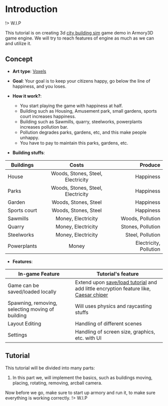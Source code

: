 # Introduction
!> W.I.P

This tutorial is on creating 3d [city building sim](https://en.wikipedia.org/wiki/City-building_game) game demo in Armory3D game engine.
We will try to reach features of engine as much as we can and utilize it.

## Concept

* **Art type**: [Voxels](https://duckduckgo.com/?q=voxel+art&t=ffab&atb=v164-1&iax=images&ia=images)

* **Goal**: Your goal is to keep your citizens happy, go below the line of happiness, and you loses.

* **How it work?**:
    * You start playing the game with happiness at half.
    * Building such as Housing, Amusement park, small gardens, sports court increases happiness.
    * Building such as Sawmills, quarry, steelworks, powerplants increases pollution bar.
    * Pollution degrades parks, gardens, etc, and this make people unhappy.
    * You have to pay to maintain this parks, gardens, etc.

* **Building stuffs**:

| Buildings    | Costs                             | Produce                |
| ------------ | :-------------------------------: | ---------------------: |
| House        | Woods, Stones, Steel, Electricity | Happiness              |
| Parks        | Woods, Stones, Steel, Electricity | Happiness              |
| Garden       | Woods, Stones, Steel              | Happiness              |
| Sports court | Woods, Stones, Steel              | Happiness              |
| Sawmills     | Money, Electricity                | Woods, Pollution       |
| Quarry       | Money, Electricity                | Stones, Pollution      |
| Steelworks   | Money, Electricity                | Steel, Pollution       |
| Powerplants  | Money                             | Electricity, Pollution |

* **Features**:

| In-game Feature                                  | Tutorial's feature                             |
| ------------------------------------------------ | ---------------------------------------------- |
| Game can be saved/loaded locally                 | Extend upon [save/load tutorial](docs/Save_Load_Mechanism/Save_Load_Mechanism.md) and add little encryption feature like, [Caesar chiper](https://en.wikipedia.org/wiki/Caesar_cipher)|
| Spawning, removing, selecting moving of building | Will uses physics and raycasting stuffs        |
| Layout Editing                                   | Handling of different scenes                   |
| Settings                                         | Handling of screen size, graphics, etc. with UI|

## Tutorial
This tutorial will be divided into many parts:
1. In this part we, will implement the basics, such as buildings moving, placing, rotating, removing, arcball camera.

Now before we go, make sure to start up armory and run it, to make sure everything is working correctly.
!> W.I.P